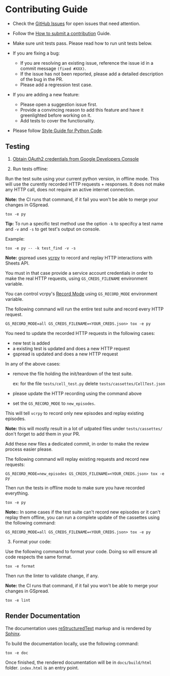 # Contributing Guide

* Check the [GitHub Issues](https://github.com/burnash/gspread/issues) for open issues that need attention.
* Follow the [How to submit a contribution](https://opensource.guide/how-to-contribute/#how-to-submit-a-contribution) Guide.

* Make sure unit tests pass. Please read how to run unit tests below.

* If you are fixing a bug:
  * If you are resolving an existing issue, reference the issue id in a commit message `(fixed #XXX)`.
  * If the issue has not been reported, please add a detailed description of the bug in the PR.
  * Please add a regression test case.

* If you are adding a new feature:
  * Please open a suggestion issue first.
  * Provide a convincing reason to add this feature and have it greenlighted before working on it.
  * Add tests to cover the functionality.

* Please follow [Style Guide for Python Code](https://www.python.org/dev/peps/pep-0008/).

## Testing

1. [Obtain OAuth2 credentials from Google Developers Console](http://gspread.readthedocs.org/en/latest/oauth2.html)

2. Run tests offline:

Run the test suite using your current python version, in offline mode.
This will use the curently recorded HTTP requests + responses. It does not make any HTTP call, does not require an active internet connection.

**Note:** the CI runs that command, if it fail you won't be able to merge
your changes in GSpread.

```
tox -e py
```

**Tip:** To run a specific test method use the option `-k` to specifcy a test name and `-v` and `-s` to get test's output on console.

Example:

```
tox -e py -- -k test_find -v -s
```

**Note:** gspread uses [vcrpy](https://github.com/kevin1024/vcrpy) to record and replay HTTP interactions with Sheets API.

You must in that case provide a service account credentials in order to make the real HTTP requests, using `GS_CREDS_FILENAME` environment variable.

You can control vcrpy's [Record Mode](https://vcrpy.readthedocs.io/en/latest/usage.html#record-modes) using `GS_RECORD_MODE` environment variable.

The following command will run the entire test suite and record every HTTP request.
```
GS_RECORD_MODE=all GS_CREDS_FILENAME=<YOUR_CREDS.json> tox -e py
```

You need to update the recorded HTTP requests in the following cases:

- new test is added
- a existing test is updated and does a new HTTP request
- gspread is updated and does a new HTTP request

In any of the above cases:

- remove the file holding the init/teardown of the test suite.

  ex: for the file `tests/cell_test.py` delete `tests/cassettes/CellTest.json`
- please update the HTTP recording using the command above
- set the `GS_RECORD_MODE` to `new_episodes`.

This will tell `vcrpy` to record only new episodes and replay existing episodes.

**Note:** this will mostly result in a lot of udpated files under `tests/cassettes/` don't forget to add them in your PR.

Add these new files a dedicated commit, in order to make the review process easier please.

The following command will replay existing requests and record new requests:
```
GS_RECORD_MODE=new_episodes GS_CREDS_FILENAME=<YOUR_CREDS.json> tox -e py
```

Then run the tests in offline mode to make sure you have recorded everything.

```
tox -e py
```

**Note::** In some cases if the test suite can't record new episodes or it can't
replay them offline, you can run a complete update of the cassettes using the following command:

```
GS_RECORD_MODE=all GS_CREDS_FILENAME=<YOUR_CREDS.json> tox -e py
```

3. Format your code:

Use the following command to format your code. Doing so will ensure
all code respects the same format.

```
tox -e format
```

Then run the linter to validate change, if any.

**Note:** the CI runs that command, if it fail you won't be able to merge
your changes in GSpread.

```
tox -e lint
```

## Render Documentation

The documentation uses [reStructuredText](http://www.sphinx-doc.org/en/master/usage/restructuredtext/index.html#rst-index) markup and is rendered by [Sphinx](http://www.sphinx-doc.org/).

To build the documentation locally, use the following command:

```
tox -e doc
```

Once finished, the rendered documentation will be in `docs/build/html` folder. `index.html` is an entry point.
